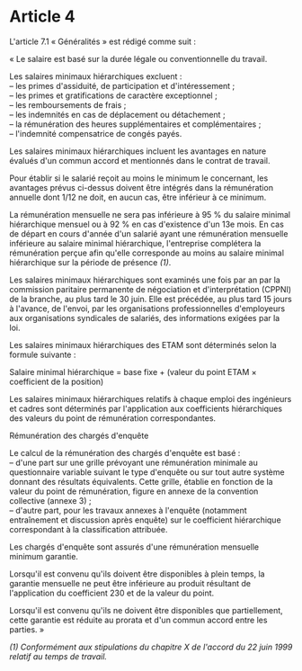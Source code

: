 # Article 4

L'article 7.1 « Généralités » est rédigé comme suit : 

« Le salaire est basé sur la durée légale ou conventionnelle du travail. 

Les salaires minimaux hiérarchiques excluent :   
– les primes d'assiduité, de participation et d'intéressement ;   
– les primes et gratifications de caractère exceptionnel ;   
– les remboursements de frais ;   
– les indemnités en cas de déplacement ou détachement ;   
– la rémunération des heures supplémentaires et complémentaires ;   
– l'indemnité compensatrice de congés payés. 

Les salaires minimaux hiérarchiques incluent les avantages en nature évalués d'un commun accord et mentionnés dans le contrat de travail. 

Pour établir si le salarié reçoit au moins le minimum le concernant, les avantages prévus ci-dessus doivent être intégrés dans la rémunération annuelle dont 1/12 ne doit, en aucun cas, être inférieur à ce minimum. 

La rémunération mensuelle ne sera pas inférieure à 95 % du salaire minimal hiérarchique mensuel ou à 92 % en cas d'existence d'un 13e mois. En cas de départ en cours d'année d'un salarié ayant une rémunération mensuelle inférieure au salaire minimal hiérarchique, l'entreprise complétera la rémunération perçue afin qu'elle corresponde au moins au salaire minimal hiérarchique sur la période de présence *(1)*. 

Les salaires minimaux hiérarchiques sont examinés une fois par an par la commission paritaire permanente de négociation et d'interprétation (CPPNI) de la branche, au plus tard le 30 juin. Elle est précédée, au plus tard 15 jours à l'avance, de l'envoi, par les organisations professionnelles d'employeurs aux organisations syndicales de salariés, des informations exigées par la loi. 

Les salaires minimaux hiérarchiques des ETAM sont déterminés selon la formule suivante : 

Salaire minimal hiérarchique = base fixe + (valeur du point ETAM × coefficient de la position) 

Les salaires minimaux hiérarchiques relatifs à chaque emploi des ingénieurs et cadres sont déterminés par l'application aux coefficients hiérarchiques des valeurs du point de rémunération correspondantes. 

Rémunération des chargés d'enquête 

Le calcul de la rémunération des chargés d'enquête est basé :   
– d'une part sur une grille prévoyant une rémunération minimale au questionnaire variable suivant le type d'enquête ou sur tout autre système donnant des résultats équivalents. Cette grille, établie en fonction de la valeur du point de rémunération, figure en annexe de la convention collective (annexe 3) ;   
– d'autre part, pour les travaux annexes à l'enquête (notamment entraînement et discussion après enquête) sur le coefficient hiérarchique correspondant à la classification attribuée. 

Les chargés d'enquête sont assurés d'une rémunération mensuelle minimum garantie. 

Lorsqu'il est convenu qu'ils doivent être disponibles à plein temps, la garantie mensuelle ne peut être inférieure au produit résultant de l'application du coefficient 230 et de la valeur du point. 

Lorsqu'il est convenu qu'ils ne doivent être disponibles que partiellement, cette garantie est réduite au prorata et d'un commun accord entre les parties. » 

*(1) Conformément aux stipulations du chapitre X de l'accord du 22 juin 1999 relatif au temps de travail.*

